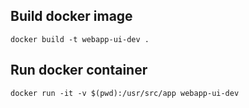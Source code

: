 Build docker image
------------------
```
docker build -t webapp-ui-dev .
```

Run docker container
--------------------
```
docker run -it -v $(pwd):/usr/src/app webapp-ui-dev
```
